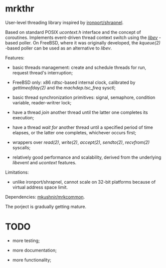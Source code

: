 mrkthr
======

User-level threading library inspired by [ironport/shrapnel](https://github.com/ironport/shrapnel).

Based on standard POSIX _ucontext.h_ interface and the concept of
coroutines. Implements event-driven thread context switch using the
_[libev](http://software.schmorp.de/pkg/libev.html)_ -based poller.  On
FreeBSD, where it was originally developed, the _kqueue(2)_ -based poller
can be used as an alternative to _libev_.

Features:

*   basic threads management: create and schedule threads for run, request thread's
    interruption;
    
*   FreeBSD only: x86 _rdtsc_-based internal clock, calibrated by
    _gettimeofday(2)_ and the _machdep.tsc\_freq_ sysctl;

*   basic thread synchronization primitives: signal, semaphore, condition variable, reader-writrer lock;

*   have a thread _join_ another thread until the latter one completes its execution;

*   have a thread _wait for_ another thread until a specified period of time elapses,
    or the latter one completes, whichever occurs first;

*   wrappers over _read(2)_, _write(2)_, _accept(2)_, _sendto(2)_, _recvfrom(2)_ syscalls;

*   relatively good performance and scalability, derived from the
    underlying _libevent_ and _ucontext_ features.

Limitations:

*   unlike ironport/shrapnel, cannot scale on 32-bit platforms because of
    virtual address space limit.


Dependencies: [mkushnir/mrkcommon](https://github.com/mkushnir/mrkcommon).

The porject is gradually getting mature.

TODO
====

*   more testing;

*   more documentation;

*   more functionality;


